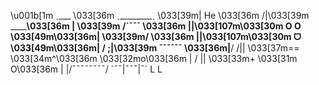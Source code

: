 \u001b[1m                  ˏ___
\033[36m     ˏ________ˎ   \033[39m| He
\033[36m    /|\033[39m ______\033[36m | \033[39m /`ˉˉˉ
\033[36m    ||\033[107m\033[30m  O  O  \033[49m\033[36m| \033[39m/
\033[36m    ||\033[107m\033[30m   ᗜ    \033[49m\033[36m|   /
    ;|\033[39m ¯¯¯¯¯¯ \033[36m|__/
   /|| \033[37m== \033[34m^\033[36m \033[32mo\033[36m |
  / ||  \033[33m+ \033[31m O\033[36m  |
    |/¯¯¯¯¯¯¯¯/
    ´¯¯|¯¯¯|¯´
       L   L

<!---
anasreis12dev/anasreis12dev is a ✨ special ✨ repository because its `README.md` (this file) appears on your GitHub profile.
You can click the Preview link to take a look at your changes.
--->

